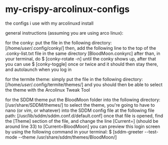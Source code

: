 # my-crispy-arcolinux-configs
the configs i use with my arcolinuxd install

general instructions (assuming you are using arco linux):
  
  for the conky:
    put the file in the following directory: [/home/*user*/.config/conky/]
    then, add the following line to the top of the .conky-list.txt file in the same directory
      [BloodMoon.conkyrc]
    after than, in your terminal, do 
      $ [conky-rotate -n]
    until the conky shows up, after that you can use 
      $ [conky-toggle]
    once or twice and it should then stay there, and autolaunch when you log in
    
  for the termite theme:
    simply put the file in the following directory: [/home/*user*/.config/termite/themes/]
    and you should then be able to select the theme with the Arcolinux Tweak Tool
  
  for the SDDM theme
    put the BloodMoon folder into the following directory: [/usr/share/SDDM/themes/]
    to select the theme, you're going to have to nano (or vim, or whatever) into the SDDM config file at the following file path: 
      [/usr/lib/sddm/sddm.conf.d/default.conf]
    once that file is opened, find the [Theme] section of the file, and change the line [Current=] (should be around line 33) to [Current=BloodMoon]
    you can preview this login screen by using the following command in your terminal:
    $ [sddm-greeter --test-mode --theme /usr/share/sddm/themes/BloodMoon/]
    

